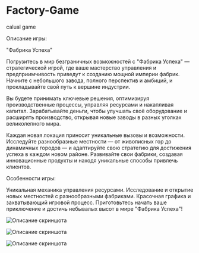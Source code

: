 # Factory-Game
calual game

Описание игры:

"Фабрика Успеха"

Погрузитесь в мир безграничных возможностей с "Фабрика Успеха" — стратегической игрой, где ваше мастерство управления и предприимчивость приведут к созданию мощной империи фабрик. Начните с небольшого завода, полного перспектив и амбиций, и прокладывайте свой путь к вершине индустрии.

Вы будете принимать ключевые решения, оптимизируя производственные процессы, управляя ресурсами и накапливая капитал. Зарабатывайте деньги, чтобы улучшать своё оборудование и расширять производство, открывая новые заводы в разных уголках великолепного мира.

Каждая новая локация приносит уникальные вызовы и возможности. Исследуйте разнообразные местности — от живописных гор до динамичных городов — и адаптируйте свою стратегию для достижения успеха в каждом новом районе. Развивайте свои фабрики, создавая инновационные продукты и находя уникальные способы привлечь клиентов.

Особенности игры:

Уникальная механика управления ресурсами.
Исследование и открытие новых местностей с разнообразными фабриками.
Красочная графика и захватывающий игровой процесс.
Приготовьтесь начать ваше приключение и достичь небывалых высот в мире "Фабрика Успеха"!


![Описание скриншота](https://github.com/dato-svg/Factory-Game/blob/Yandex-Branch/GardenGame/Assets/Screen/FactoryGame1.png)

![Описание скриншота](https://github.com/dato-svg/Factory-Game/blob/Yandex-Branch/GardenGame/Assets/Screen/FactoryGame3.png)

![Описание скриншота](https://github.com/dato-svg/Factory-Game/blob/Yandex-Branch/GardenGame/Assets/Screen/FactoryGame4.png)
